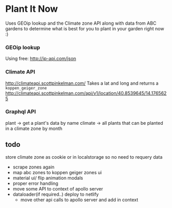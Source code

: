 # Plant It Now

Uses GEOip lookup and the Climate zone API along with data from ABC gardens to determine what is best for you to plant in your garden right now :)

### GEOip lookup

Using free: http://ip-api.com/json

### Climate API

http://climateapi.scottpinkelman.com/
Takes a lat and long and returns a `koppen_geiger_zone`
http://climateapi.scottpinkelman.com/api/v1/location/40.8539645/14.1765625

### Graphql API

plant -> get a plant's data by name
climate -> all plants that can be planted in a climate zone by month

## todo
store climate zone as cookie or in localstorage so no need to requery
  data
- scrape zones again
- map abc zones to koppen geiger zones
  ui
- material ui/ flip animation modals
- proper error handling
- move some API to context of apollo server
- dataloader(if required..)
  deploy to netlify
  - move other api calls to apollo server and add in context


